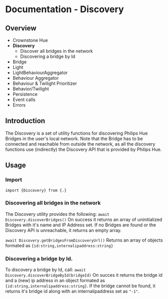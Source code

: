 # Documentation  - Discovery
## Overview
 - Crownstone Hue  
 - **Discovery** 
	 - Discover all bridges in the network
	 - Discovering a bridge by Id
 - Bridge
 - Light 
 - LightBehaviourAggregator
 - Behaviour Aggregator 
 - Behaviour & Twilight Prioritizer 
 - Behavior/Twilight 
 - Persistence 
 - Event calls
 - Errors

## Introduction
The Discovery is a set of utility functions for discovering Philips Hue Bridges in the user's local network. Note that the Bridge has to be connected and reachable from outside the network, as all the discovery functions use (indirectly) the Discovery API that is provided by Philips Hue. 

## Usage
### Import
```import {Discovery} from {.}```
### Discovering all bridges in the network
The Discovery utility provides the following:
```await Discovery.discoverBridges()```
On success it returns an array of uninitialized Bridges with it's name and IP Address set.
If no Bridges are found or the Discovery API is unreachable, it returns an empty array. 

```await Discovery.getBridgesFromDiscoveryUrl()``` 
Returns an array of objects formated as ```{id:string,internalipaddress:string}``` 
### Discovering a bridge by Id.
To discovery a bridge by Id, call:
```await Discovery.discoverBridgeById(bridgeId)``` 
On succes it returns the bridge id and a (new) ip address in an object formated as ```{id:string,internalipaddress:string}```.
 If the bridge cannot be found, it returns it's bridge id along with an internalipaddress set as ```"-1"```.